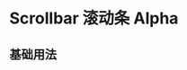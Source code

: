 # Scrollbar 滚动条 <VK-tag type="warn">Alpha</VK-tag>

## 基础用法

<demo vue="./example/base.vue"></demo>
